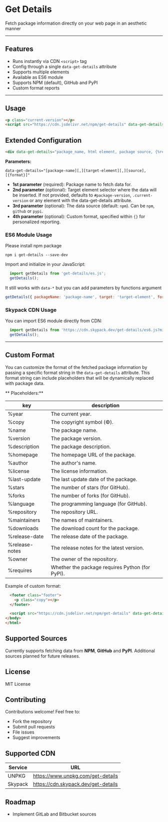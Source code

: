 # Get Details

Fetch package information directly on your web page in an aesthetic manner

---
## Features

- Runs instantly via CDN `<script>` tag
- Config through a single `data-get-details` attribute
- Supports multiple elements
- Available as ES6 module
- Supports NPM (default), GitHub and PyPI
- Custom format reports

---

## Usage

```html
<p class="current-version"></p>
<script src="https://cdn.jsdelivr.net/npm/get-details" data-get-details="package_name"></script>
```

## Extended Configuration

```html
<div data-get-details="package_name, html element, package source, {%report %format}"></div>
```

**Parameters:**

`data-get-details="[package-name][,][target-element][,][source],[{format}]"`

- **1st parameter** (required): Package name to fetch data for.
- **2nd parameter** (optional): Target element selector where the data will be inserted. If not provided, defaults to `#package-version`, `.current-version` or any element with the data-get-details attribute.
- **3rd parameter** (optional): The data source (default: `npm`). Can be `npm`, `github` or `pypi`.
- **4th parameter** (optional): Custom format, specified within `{}` for personalized reporting.

### ES6 Module Usage

Please install npm package

```shell
npm i get-details --save-dev
```

Import and initialize in your JavaScript:

```javascript
  import getDetails from 'get-details/es.js';
  getDetails();
```

It still works with `data-*` but you can add parameters by functions argument

```javascript
getDetails({ packageName: 'package-name', target: 'target-element', format: '{ %string }' });
```

### Skypack CDN Usage

You can import ES6 module directly from CDN:

```javascript
  import getDetails from 'https://cdn.skypack.dev/get-details/es6.js?min';
  getDetails();
```


---

## Custom Format

You can customize the format of the fetched package information by passing a specific format string in the `data-get-details` attribute. This format string can include placeholders that will be dynamically replaced with package data.

** Placeholders:**

| key              | description                            |
|------------------|----------------------------------------|
| %year            | The current year.                      |
| %copy            | The copyright symbol (©).              |
| %name            | The package name.                      |
| %version         | The package version.                   |
| %description     | The package description.               |
| %homepage        | The homepage URL of the package.       |
| %author          | The author's name.                     |
| %license         | The license information.               |
| %last-update     | The last update date of the package.   |
| %stars           | The number of stars (for GitHub).      |
| %forks           | The number of forks (for GitHub).      |
| %language        | The programming language (for GitHub). |
| %repository      | The repository URL.                    |
| %maintainers     | The names of maintainers.              |
| %downloads       | The download count for the package.    |
| %release-date    | The release date of the package.       |
| %release-notes   | The release notes for the latest version. |
| %owner           | The owner of the repository.           |
| %requires        | Whether the package requires Python (for PyPI). |

Example of custom format:

```html
  <footer class="footer">
    <p class="copy"></p>
  </footer>

  <script src="https://cdn.jsdelivr.net/npm/get-details" data-get-details="get-details,.copy,npm,{'%year %copy %name %version - (%license)'}"></script>
</body>
</html>
```

## Supported Sources

Currently supports fetching data from **NPM**, **GitHub** and **PyPI**.
Additional sources planned for future releases.


## License

MIT License

## Contributing

Contributions welcome! Feel free to:

- Fork the repository
- Submit pull requests
- File issues
- Suggest improvements


## Supported CDN

| Service          | URL                                    |
|------------------|----------------------------------------|
| UNPKG            | https://www.unpkg.com/get-details      |
| Skypack          | https://cdn.skypack.dev/get-details    |

## Roadmap

- Implement GitLab and Bitbucket sources
